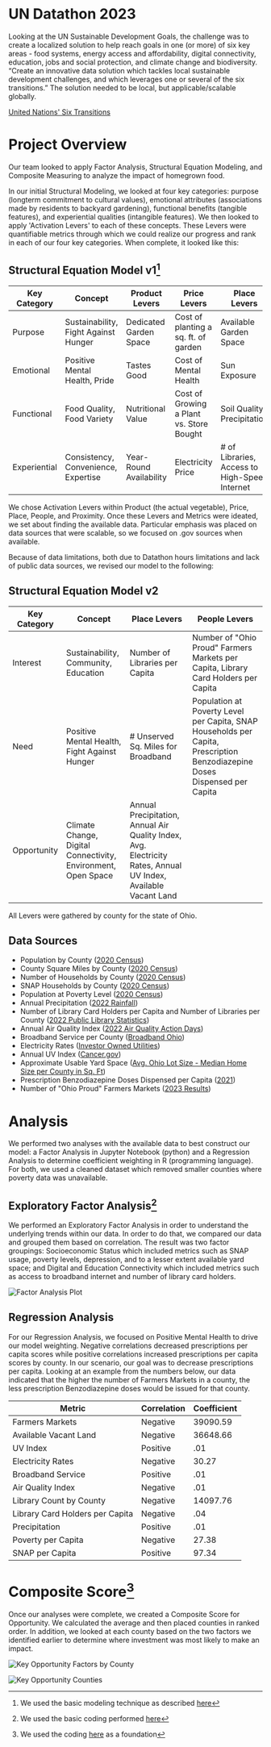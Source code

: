 # UN Datathon 2023 

Looking at the UN Sustainable Development Goals, the challenge was to create a localized solution to help reach goals in one (or more) of six key areas - food systems, energy access and affordability, digital connectivity, education, jobs and social protection, and climate change and biodiversity. “Create an innovative data solution which tackles local sustainable development challenges, and which leverages one or several of the six transitions.” The solution needed to be local, but applicable/scalable globally. 

[United Nations' Six Transitions](https://unsdg.un.org/resources/six-transitions-investment-pathways-deliver-sdgs)

# Project Overview

Our team looked to apply Factor Analysis, Structural Equation Modeling, and Composite Measuring to analyze the impact of homegrown food. 

In our initial Structural Modeling, we looked at four key categories: purpose (longterm commitment to cultural values), emotional attributes (associations made by residents to backyard gardening), functional benefits (tangible features), and experiential qualities (intangible features). We then looked to apply 'Activation Levers' to each of these concepts. These Levers were quantifiable metrics through which we could realize our progress and rank in each of our four key categories. When complete, it looked like this:

## Structural Equation Model v1[^1]

| Key Category  | Concept       | Product Levers       | Price Levers        | Place Levers        | People Levers       | Proximity Levers    |
| ------------- | ------------- | ------------- | ------------- | ------------- | ------------- | ------------- | 
| Purpose       | Sustainability, Fight Against Hunger  | Dedicated Garden Space  | Cost of planting a sq. ft. of garden  | Available Garden Space  | Garden Outreach Programming  | # of Garden Centers (proximity)  | 
| Emotional     | Positive Mental Health, Pride  | Tastes Good  | Cost of Mental Health  | Sun Exposure  | Sentiment  | Walk Score  |
| Functional    | Food Quality, Food Variety  | Nutritional Value  | Cost of Growing a Plant vs. Store Bought  | Soil Quality, Precipitation  | # of Farmers Markets  | Public Transportation  |
| Experiential  | Consistency, Convenience, Expertise  | Year-Round Availability  | Electricity Price | # of Libraries, Access to High-Speed Internet  | # of Community Gardens  | # of Grocery Stores (proximity)  |

We chose Activation Levers within Product (the actual vegetable), Price, Place, People, and Proximity. Once these Levers and Metrics were ideated, we set about finding the available data. Particular emphasis was placed on data sources that were scalable, so we focused on .gov sources when available. 

Because of data limitations, both due to Datathon hours limitations and lack of public data sources, we revised our model to the following:

## Structural Equation Model v2

| Key Category  | Concept       | Place Levers  | People Levers | 
| ------------- | ------------- | ------------- | ------------- | 
| Interest      | Sustainability, Community, Education  | Number of Libraries per Capita  | Number of "Ohio Proud" Farmers Markets per Capita, Library Card Holders per Capita  | 
| Need     | Positive Mental Health, Fight Against Hunger  | # Unserved Sq. Miles for Broadband | Population at Poverty Level per Capita, SNAP Households per Capita, Prescription Benzodiazepine Doses Dispensed per Capita |
| Opportunity    | Climate Change, Digital Connectivity, Environment, Open Space  | Annual Precipitation, Annual Air Quality Index, Avg. Electricity Rates, Annual UV Index, Available Vacant Land | | 

All Levers were gathered by county for the state of Ohio.

## Data Sources

- Population by County ([2020 Census](https://www.census.gov/programs-surveys/decennial-census/decade/2020/2020-census-main.html))
- County Square Miles by County ([2020 Census](https://www.census.gov/programs-surveys/decennial-census/decade/2020/2020-census-main.html))
- Number of Households by County ([2020 Census](https://www.census.gov/programs-surveys/decennial-census/decade/2020/2020-census-main.html))
- SNAP Households by County ([2020 Census](https://www.google.com/url?q=https://data.census.gov/table/ACSST1Y2022.S2201?t%3DIncome%2Band%2BPoverty:SNAP/Food%2BStamps%26g%3D040XX00US39$0500000&sa=D&source=editors&ust=1699192183976336&usg=AOvVaw1YFlfxb-rm3O-PVWJXJewp))
- Population at Poverty Level ([2020 Census](https://www.census.gov/programs-surveys/decennial-census/decade/2020/2020-census-main.html))
- Annual Precipitation ([2022 Rainfall](https://www.google.com/url?q=https://www.ncei.noaa.gov/access/monitoring/climate-at-a-glance/county/mapping/33/pcp/202301/12/value&sa=D&source=editors&ust=1699192183977390&usg=AOvVaw2bd_gkzJHsM_AOdoKNFxGR))
- Number of Library Card Holders per Capita and Number of Libraries per County ([2022 Public Library Statistics](https://www.google.com/url?q=https://library.ohio.gov/libraries/ohio-public-library-statistics/stats-and-reports&sa=D&source=editors&ust=1699192183977718&usg=AOvVaw0zhbHAqsTdIuqmzBC_Pu8s))
- Annual Air Quality Index ([2022 Air Quality Action Days](https://www.google.com/url?q=https://www.epa.gov/ghgreporting/data-sets&sa=D&source=editors&ust=1699192183978247&usg=AOvVaw0TPXh1ID0m_g2elWZjh5hJ))
- Broadband Service per County ([Broadband Ohio](https://www.google.com/url?q=https://broadband.ohio.gov/view-maps/ohios-broadband-availability-gaps&sa=D&source=editors&ust=1699192183978709&usg=AOvVaw2ahuwM8pyUK1jE9PkMnQWe))
- Electricity Rates ([Investor Owned Utilities](https://www.google.com/url?q=https://catalog.data.gov/dataset/u-s-electric-utility-companies-and-rates-look-up-by-zipcode-2020&sa=D&source=editors&ust=1699192183979613&usg=AOvVaw2LqbIb9Api9sVVfAgpJ-wL))
- Annual UV Index ([Cancer.gov](https://www.google.com/url?q=https://gis.cancer.gov/tools/uv-exposure/&sa=D&source=editors&ust=1699192183979011&usg=AOvVaw1GVHDAf32bbh6ZBPN7cEN7))
- Approximate Usable Yard Space ([Avg. Ohio Lot Size - Median Home Size per County in Sq. Ft](https://www.google.com/url?q=https://www.realtor.com/research/data/&sa=D&source=editors&ust=1699192183981195&usg=AOvVaw1x4zmht95GSw5nKVdgKoOw))
- Prescription Benzodiazepine Doses Dispensed per Capita ([2021](https://www.google.com/url?q=https://mha.ohio.gov/static/ResearchandData/DashboardsAndMaps/Maps/BenzoDosesperCapita2021.pdf&sa=D&source=editors&ust=1699192183980888&usg=AOvVaw0H9JekFH_d-M_a5czTtzFu))
- Number of "Ohio Proud" Farmers Markets ([2023 Results](https://www.google.com/url?q=http://ohioproud.org/farm-markets-all/farmers-market-search/find-a-farmers-market/%23!directory/map&sa=D&source=editors&ust=1699192183980241&usg=AOvVaw3Fb2vYnpGiK3opAdcQQa4K))


# Analysis

We performed two analyses with the available data to best construct our model: a Factor Analysis in Jupyter Notebook (python) and a Regression Analysis to determine coefficient weighting in R (programming language). For both, we used a cleaned dataset which removed smaller counties where poverty data was unavailable. 

## Exploratory Factor Analysis[^2]

We performed an Exploratory Factor Analysis in order to understand the underlying trends within our data. In order to do that, we compared our data and grouped them based on correlation. The result was two factor groupings: Socioeconomic Status which included metrics such as SNAP usage, poverty levels, depression, and to a lesser extent available yard space; and Digital and Education Connectivity which included metrics such as access to broadband internet and number of library card holders.

![Factor Analysis Plot](https://github.com/scatterplotsandtea/un_datathon_2023/assets/112765834/5a455f5e-e9f4-46c3-bf9e-2d7c2fcb7a2f)


## Regression Analysis

For our Regression Analysis, we focused on Positive Mental Health to drive our model weighting. Negative correlations decreased prescriptions per capita scores while positive correlations increased prescriptions per capita scores by county. In our scenario, our goal was to decrease prescriptions per capita. Looking at an example from the numbers below, our data indicated that the higher the number of Farmers Markets in a county, the less prescription Benzodiazepine doses would be issued for that county. 

| Metric | Correlation | Coefficient |
| ------------- | ------------- | ------------- | 
| Farmers Markets | Negative | 39090.59 |
| Available Vacant Land | Negative | 36648.66 |
| UV Index | Positive | .01 |
| Electricity Rates | Negative | 30.27 |
| Broadband Service | Positive | .01 |
| Air Quality Index | Negative | .01 |
| Library Count by County | Negative | 14097.76 |
| Library Card Holders per Capita | Negative | .04 |
| Precipitation | Positive | .01 |
| Poverty per Capita | Negative | 27.38 |
| SNAP per Capita | Positive | 97.34 |

# Composite Score[^3]

Once our analyses were complete, we created a Composite Score for Opportunity. We calculated the average and then placed counties in ranked order. In addition, we looked at each county based on the two factors we identified earlier to determine where investment was most likely to make an impact.

![Key Opportunity Factors by County](https://github.com/scatterplotsandtea/un_datathon_2023/assets/112765834/c2a11d33-f39d-494f-b457-99ac49f898a3)

![Key Opportunity Counties](https://github.com/scatterplotsandtea/un_datathon_2023/assets/112765834/5329ba03-f4f9-49b3-99d4-c78adc78c321)

[^1]: We used the basic modeling technique as described [here](https://hbr.org/2023/05/how-brand-building-and-performance-marketing-can-work-together)
[^2]: We used the basic coding performed [here](https://medium.com/gitconnected/factor-analysis-for-marketing-with-python-f51fbf460c30)
[^3]: We used the coding [here](https://medium.com/analytics-vidhya/the-factor-analysis-for-constructing-a-composite-index-2496686fc54c) as a foundation

